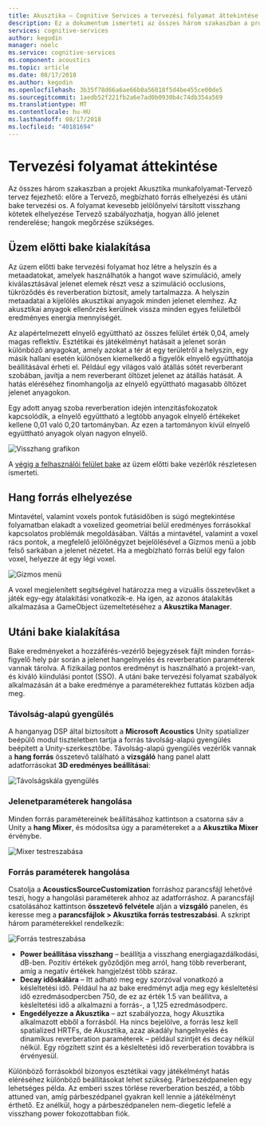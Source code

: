 ```yaml
---
title: Akusztika – Cognitive Services a tervezési folyamat áttekintése
description: Ez a dokumentum ismerteti az összes három szakaszban a projekt Akusztika munkafolyamat-Tervező tervez express.
services: cognitive-services
author: kegodin
manager: noelc
ms.service: cognitive-services
ms.component: acoustics
ms.topic: article
ms.date: 08/17/2018
ms.author: kegodin
ms.openlocfilehash: 3b35f78d66a6ae66b0a56818f5d4be455ce00de5
ms.sourcegitcommit: 1aedb52f221fb2a6e7ad0b0930b4c74db354a569
ms.translationtype: MT
ms.contentlocale: hu-HU
ms.lasthandoff: 08/17/2018
ms.locfileid: "40181694"
---
```

# <a name="design-process-overview"></a>Tervezési folyamat áttekintése
Az összes három szakaszban a projekt Akusztika munkafolyamat-Tervező tervez fejezhető: előre a Tervező, megbízható forrás elhelyezési és utáni bake tervezési os. A folyamat kevesebb jelölőnyelvi társított visszhang kötetek elhelyezése Tervező szabályozhatja, hogyan álló jelenet renderelése; hangok megőrzése szükséges.

## <a name="pre-bake-design"></a>Üzem előtti bake kialakítása
Az üzem előtti bake tervezési folyamat hoz létre a helyszín és a metaadatokat, amelyek használhatók a hangot wave szimuláció, amely kiválasztásával jelenet elemek részt vesz a szimuláció occlusions, tükröződés és reverberation biztosít, amely tartalmazza. A helyszín metaadatai a kijelölés akusztikai anyagok minden jelenet elemhez. Az akusztikai anyagok ellenőrzés kerülnek vissza minden egyes felületből eredményes energia mennyiségét.

Az alapértelmezett elnyelő együttható az összes felület érték 0,04, amely magas reflektív. Esztétikai és játékélményt hatásait a jelenet során különböző anyagokat, amely azokat a tér át egy területről a helyszín, egy másik hallani esetén különösen kiemelkedő a figyelők elnyelő együtthatója beállításával érheti el. Például egy világos való átállás sötét reverberant szobában, javítja a nem reverberant öltözet jelenet az átállás hatását. A hatás eléréséhez finomhangolja az elnyelő együttható magasabb öltözet jelenet anyagokon.

Egy adott anyag szoba reverberation idején intenzitásfokozatok kapcsolódik, a elnyelő együttható a legtöbb anyagok elnyelő értékeket kellene 0,01 való 0,20 tartományban. Az ezen a tartományon kívül elnyelő együttható anyagok olyan nagyon elnyelő.

![Visszhang grafikon](media/ReverbTimeGraph.png)

A [végig a felhasználói felület bake](bake-ui-walkthrough.md) az üzem előtti bake vezérlők részletesen ismerteti.

## <a name="sound-source-placement"></a>Hang forrás elhelyezése
Mintavétel, valamint voxels pontok futásidőben is súgó megtekintése folyamatban elakadt a voxelized geometriai belül eredményes forrásokkal kapcsolatos problémák megoldásában. Váltás a mintavétel, valamint a voxel rács pontok, a megfelelő jelölőnégyzet bejelölésével a Gizmos menü a jobb felső sarkában a jelenet nézetet. Ha a megbízható forrás belül egy falon voxel, helyezze át egy légi voxel.

![Gizmos menü](media/GizmosMenu.png)  

A voxel megjelenített segítségével határozza meg a vizuális összetevőket a játék egy-egy átalakítási vonatkozik-e. Ha igen, az azonos átalakítás alkalmazása a GameObject üzemeltetéséhez a **Akusztika Manager**.

## <a name="post-bake-design"></a>Utáni bake kialakítása
Bake eredményeket a hozzáférés-vezérlő bejegyzések fájlt minden forrás-figyelő hely pár során a jelenet hangelnyelés és reverberation paraméterek vannak tárolva. A fizikailag pontos eredményt is használható a projekt-van, és kiváló kiindulási pontot (SSO). A utáni bake tervezési folyamat szabályok alkalmazásán át a bake eredménye a paraméterekhez futtatás közben adja meg.

### <a name="distance-based-attenuation"></a>Távolság-alapú gyengülés
A hanganyag DSP által biztosított a **Microsoft Acoustics** Unity spatializer beépülő modul tiszteletben tartja a forrás távolság-alapú gyengülés beépített a Unity-szerkesztőbe. Távolság-alapú gyengülés vezérlők vannak a **hang forrás** összetevő található a **vizsgáló** hang panel alatt adatforrásokat **3D eredményes beállításai**:

![Távolságskála gyengülés](media/distanceattenuation.png)

### <a name="tuning-scene-parameters"></a>Jelenetparaméterek hangolása
Minden forrás paramétereinek beállításához kattintson a csatorna sáv a Unity a **hang Mixer**, és módosítsa úgy a paramétereket a a **Akusztika Mixer** érvénybe.

![Mixer testreszabása](media/MixerParameters.png)

### <a name="tuning-source-parameters"></a>Forrás paraméterek hangolása
Csatolja a **AcousticsSourceCustomization** forráshoz parancsfájl lehetővé teszi, hogy a hangolási paraméterek ahhoz az adatforráshoz. A parancsfájl csatolásához kattintson **összetevő felvétele** alján a **vizsgáló** panelen, és keresse meg a **parancsfájlok > Akusztika forrás testreszabási**. A szkript három paraméterekkel rendelkezik:

![Forrás testreszabása](media/SourceCustomization.png)

* **Power beállítása visszhang** – beállítja a visszhang energiagazdálkodási, dB-ben. Pozitív értékek győződjön meg arról, hang több reverberant, amíg a negatív értékek hangjelzést több száraz.
* **Decay időskálára** – Itt adható meg egy szorzóval vonatkozó a késleltetési idő. Például ha az bake eredményt adja meg egy késleltetési idő ezredmásodpercben 750, de ez az érték 1.5 van beállítva, a késleltetési idő a alkalmazni a forrás-, a 1,125 ezredmásodperc.
* **Engedélyezze a Akusztika** – azt szabályozza, hogy Akusztika alkalmazott ebből a forrásból. Ha nincs bejelölve, a forrás lesz kell spatialized HRTFs, de Akusztika, azaz akadály hangelnyelés és dinamikus reverberation paraméterek – például szintjét és decay nélkül nélkül. Egy rögzített szint és a késleltetési idő reverberation továbbra is érvényesül.

Különböző forrásokból bizonyos esztétikai vagy játékélményt hatás eléréséhez különböző beállításokat lehet szükség. Párbeszédpanelen egy lehetséges példa. Az emberi sszes törlése reverberation beszéd, a több attuned van, amíg párbeszédpanel gyakran kell lennie a játékélményt érthető. Ez anélkül, hogy a párbeszédpanelen nem-diegetic lefelé a visszhang power fokozottabban fiók.
